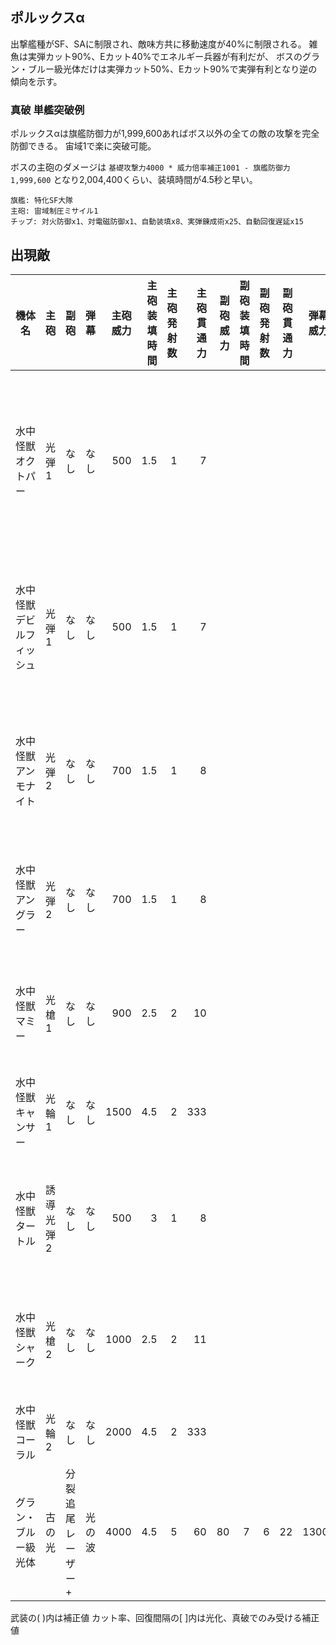 ## ポルックスα

出撃艦種がSF、SAに制限され、敵味方共に移動速度が40%に制限される。
雑魚は実弾カット90%、Eカット40%でエネルギー兵器が有利だが、
ボスのグラン・ブルー級光体だけは実弾カット50%、Eカット90%で実弾有利となり逆の傾向を示す。

### 真破 単艦突破例

ポルックスαは旗艦防御力が1,999,600あればボス以外の全ての敵の攻撃を完全防御できる。
宙域1で楽に突破可能。

ボスの主砲のダメージは `基礎攻撃力4000 * 威力倍率補正1001 - 旗艦防御力1,999,600` となり2,004,400くらい、装填時間が4.5秒と早い。

```
旗艦: 特化SF大隊
主砲: 宙域制圧ミサイル1
チップ: 対火防御x1、対電磁防御x1、自動装填x8、実弾錬成術x25、自動回復遅延x15
```

## 出現敵

<ul class="enemies-list"></ul>

| 機体名                   | 主砲      | 副砲              | 弾幕   | 主砲威力 | 主砲装填時間 | 主砲発射数 | 主砲貫通力 | 副砲威力 | 副砲装填時間 | 副砲発射数 | 副砲貫通力 | 弾幕威力 | 弾幕装填時間 | 弾幕発射数 | 弾幕貫通力 | 機関            | 設計図         | 実弾カット | Eカット | 爆風カット | 回避率 | 爆風回避率 | 回復間隔 | 登場ステージ                         |
|--------------------------|-----------|-------------------|--------|---------:|-------------:|-----------:|-----------:|---------:|-------------:|-----------:|-----------:|---------:|-------------:|-----------:|-----------:|-----------------|----------------|-----------:|--------:|-----------:|-------:|-----------:|----------|--------------------------------------|
| 水中怪獣オクトパー       | 光弾1     | なし              | なし   |      500 |          1.5 |          1 |          7 |          |              |            |            |          |              |            |            | 軽燃料炉A       | 汎用SF-AS21    |        90% |     40% |         0% |     0% |         0% | 20秒     | 1、1ボス、2、3、4、5、6、7、8、9、10 |
| 水中怪獣デビルフィッシュ | 光弾1     | なし              | なし   |      500 |          1.5 |          1 |          7 |          |              |            |            |          |              |            |            | 軽燃料炉B       | 汎用SF-AS21    |        90% |     40% |         0% |     0% |         0% | 20秒     | 2ボス、3、4、5、6、7、8、9、10       |
| 水中怪獣アンモナイト     | 光弾2     | なし              | なし   |      700 |          1.5 |          1 |          8 |          |              |            |            |          |              |            |            | 軽燃料炉C       | 支援SF-AS22    |        90% |     40% |         0% |     0% |         0% | 20秒     | 3ボス、4、5、6、7、8、9、10          |
| 水中怪獣アングラー       | 光弾2     | なし              | なし   |      700 |          1.5 |          1 |          8 |          |              |            |            |          |              |            |            | 軽燃料炉D       | 支援SF-AS22    |        90% |     40% |         0% |     0% |         0% | 20秒     | 4ボス、5、6、7、8、9、10             |
| 水中怪獣マミー           | 光槍1     | なし              | なし   |      900 |          2.5 |          2 |         10 |          |              |            |            |          |              |            |            | 原子炉A         | 試作重SA-AS100 |        90% |     40% |         0% |     0% |         0% | 20秒     | 5ボス、6、7、8、9、10                |
| 水中怪獣キャンサー       | 光輪1     | なし              | なし   |     1500 |          4.5 |          2 |        333 |          |              |            |            |          |              |            |            | 原子炉B         | 重SA-AS200     |        90% |     40% |         0% |     0% |         0% | 20秒     | 6ボス、7、8、9、10                   |
| 水中怪獣タートル         | 誘導光弾2 | なし              | なし   |      500 |            3 |          1 |          8 |          |              |            |            |          |              |            |            | 試作対消滅機関A | 試作SF-AS300   |        90% |     40% |         0% |     0% |         0% | 20秒     | 7ボス、8、9、10                      |
| 水中怪獣シャーク         | 光槍2     | なし              | なし   |     1000 |          2.5 |          2 |         11 |          |              |            |            |          |              |            |            | 試作対消滅機関B | 試作SF-AS300   |        90% |     40% |         0% |     0% |         0% | 20秒     | 8ボス、9、10                         |
| 水中怪獣コーラル         | 光輪2     | なし              | なし   |     2000 |          4.5 |          2 |        333 |          |              |            |            |          |              |            |            | 縮退炉A         | 試作SF-AS300   |        90% |     40% |         0% |     0% |         0% | 20秒     | 9ボス、10                            |
| グラン・ブルー級光体     | 古の光    | 分裂追尾レーザー+ | 光の波 |     4000 |          4.5 |          5 |         60 |       80 |            7 |          6 |         22 |     1300 |          0.6 |          1 |        100 | 星生炉A         | 生体SF-AS301   |        50% |     90% |         0% |     0% |         0% | 15秒     | 10ボス                               |

武装の( )内は補正値
カット率、回復間隔の[ ]内は光化、真破でのみ受ける補正値
